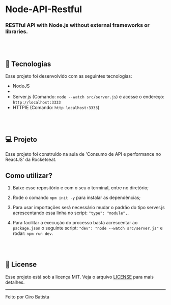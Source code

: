 # Node-API-Restful

### RESTful API with Node.js without external frameworks or libraries.

</br></br>

## 🚀 Tecnologias

Esse projeto foi desenvolvido com as seguintes tecnologias:

- NodeJS
-
- Server.js (Comando: `node --watch src/server.js`) e acesse o endereço:
  `http://localhost:3333`
- HTTPIE (Comando: `http localhost:3333`)

</br></br>

## 💻 Projeto

Esse projeto foi construído na aula de 'Consumo de API e performance no ReactJS' da Rocketseat.

## Como utilizar?

1. Baixe esse repositório e com o seu o terminal, entre no diretório;

2. Rode o comando `npm init -y` para instalar as dependências;

3. Para usar importações será necessário mudar o padrão do tipo server.js acrescentando essa linha no script: `"type": "module",`.

4. Para facilitar a execução do processo basta acrescentar ao `package.json` o seguinte script: `"dev": "node --watch src/server.js"` e rodar: `npm run dev`.

</br></br>

## 📝 License

Esse projeto está sob a licença MIT. Veja o arquivo [LICENSE](.github/LICENSE.md) para mais detalhes.

---

Feito por Ciro Batista
